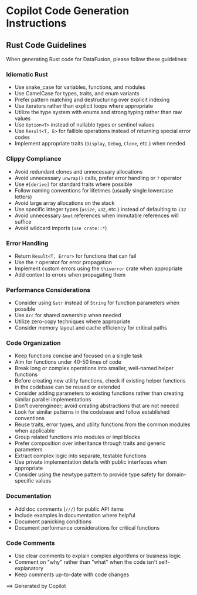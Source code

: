 # Copilot Code Generation Instructions

## Rust Code Guidelines

When generating Rust code for DataFusion, please follow these guidelines:

### Idiomatic Rust

- Use snake_case for variables, functions, and modules
- Use CamelCase for types, traits, and enum variants
- Prefer pattern matching and destructuring over explicit indexing
- Use iterators rather than explicit loops where appropriate
- Utilize the type system with enums and strong typing rather than raw values
- Use `Option<T>` instead of nullable types or sentinel values
- Use `Result<T, E>` for fallible operations instead of returning special error codes
- Implement appropriate traits (`Display`, `Debug`, `Clone`, etc.) when needed

### Clippy Compliance

- Avoid redundant clones and unnecessary allocations
- Avoid unnecessary `unwrap()` calls, prefer error handling or `?` operator
- Use `#[derive]` for standard traits where possible
- Follow naming conventions for lifetimes (usually single lowercase letters)
- Avoid large array allocations on the stack
- Use specific integer types (`usize`, `u32`, etc.) instead of defaulting to `i32`
- Avoid unnecessary `&mut` references when immutable references will suffice
- Avoid wildcard imports (`use crate::*`)

### Error Handling

- Return `Result<T, Error>` for functions that can fail
- Use the `?` operator for error propagation
- Implement custom errors using the `thiserror` crate when appropriate
- Add context to errors when propagating them

### Performance Considerations

- Consider using `&str` instead of `String` for function parameters when possible
- Use `Arc` for shared ownership when needed
- Utilize zero-copy techniques where appropriate
- Consider memory layout and cache efficiency for critical paths

### Code Organization

- Keep functions concise and focused on a single task
- Aim for functions under 40-50 lines of code
- Break long or complex operations into smaller, well-named helper functions
- Before creating new utility functions, check if existing helper functions in the codebase can be reused or extended
- Consider adding parameters to existing functions rather than creating similar parallel implementations
- Don't overengineer; avoid creating abstractions that are not needed
- Look for similar patterns in the codebase and follow established conventions
- Reuse traits, error types, and utility functions from the common modules when applicable
- Group related functions into modules or impl blocks
- Prefer composition over inheritance through traits and generic parameters
- Extract complex logic into separate, testable functions
- Use private implementation details with public interfaces when appropriate
- Consider using the newtype pattern to provide type safety for domain-specific values

### Documentation

- Add doc comments (`///`) for public API items
- Include examples in documentation where helpful
- Document panicking conditions
- Document performance considerations for critical functions

### Code Comments

- Use clear comments to explain complex algorithms or business logic
- Comment on "why" rather than "what" when the code isn't self-explanatory
- Keep comments up-to-date with code changes

==> Generated by Copilot
